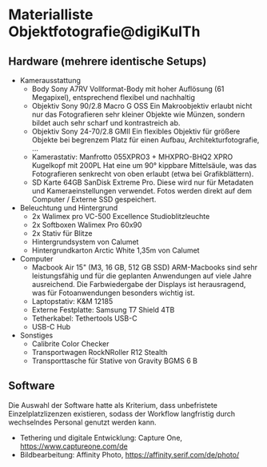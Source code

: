 # Materialliste Objektfotografie@digiKulTh 
## Hardware (mehrere identische Setups)
  
- Kamerausstattung
  - Body Sony A7RV
    Vollformat-Body mit hoher Auflösung (61 Megapixel), entsprechend flexibel und nachhaltig
  - Objektiv Sony 90/2.8 Macro G OSS
    Ein Makroobjektiv erlaubt nicht nur das Fotografieren sehr kleiner Objekte wie Münzen, sondern bildet auch sehr scharf und kontrastreich ab.
  - Objektiv Sony 24-70/2.8 GMII
    Ein flexibles Objektiv für größere Objekte bei begrenzem Platz für einen Aufbau, Architekturfotografie, ...
  - Kamerastativ: Manfrotto 055XPRO3 + MHXPRO-BHQ2 XPRO Kugelkopf mit 200PL
    Hat eine um 90° kippbare Mittelsäule, was das Fotografieren senkrecht von oben erlaubt (etwa bei Grafikblättern).
  - SD Karte 64GB SanDisk Extreme Pro. 
    Diese wird nur für Metadaten und Kameraeinstellungen verwendet. Fotos werden direkt auf dem Computer / Externe SSD gespeichert.
- Beleuchtung und Hintergrund
  - 2x Walimex pro VC-500 Excellence Studioblitzleuchte
  - 2x Softboxen Walimex Pro 60x90
  - 2x Stativ für Blitze
  - Hintergrundsystem von Calumet 
  - Hintergrundkarton Arctic White 1,35m von Calumet
- Computer
  - Macbook Air 15" (M3, 16 GB, 512 GB SSD)
    ARM-Macbooks sind sehr leistungsfähig und für die geplanten Anwendungen auf viele Jahre ausreichend. Die Farbwiedergabe der Displays ist herausragend, was für Fotoanwendungen besonders wichtig ist.
  - Laptopstativ: K&M 12185
  - Externe Festplatte: Samsung T7 Shield 4TB
  - Tetherkabel: Tethertools USB-C
  - USB-C Hub
- Sonstiges
  - Calibrite Color Checker
  - Transportwagen RockNRoller R12 Stealth
  - Transporttasche für Stative von Gravity BGMS 6 B

## Software
Die Auswahl der Software hatte als Kriterium, dass unbefristete Einzelplatzlizenzen existieren, sodass der Workflow langfristig durch wechselndes Personal genutzt werden kann. 
- Tethering und digitale Entwicklung: Capture One, https://www.captureone.com/de
- Bildbearbeitung: Affinity Photo, https://affinity.serif.com/de/photo/
